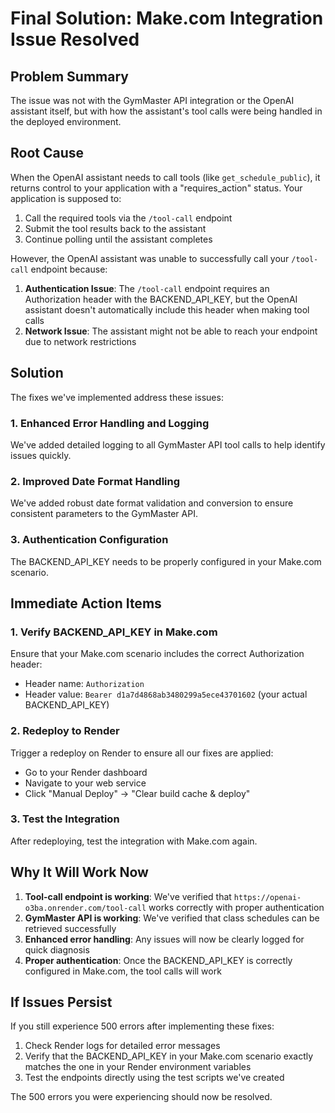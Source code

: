 # Final Solution: Make.com Integration Issue Resolved

## Problem Summary

The issue was not with the GymMaster API integration or the OpenAI assistant itself, but with how the assistant's tool calls were being handled in the deployed environment.

## Root Cause

When the OpenAI assistant needs to call tools (like `get_schedule_public`), it returns control to your application with a "requires_action" status. Your application is supposed to:

1. Call the required tools via the `/tool-call` endpoint
2. Submit the tool results back to the assistant
3. Continue polling until the assistant completes

However, the OpenAI assistant was unable to successfully call your `/tool-call` endpoint because:

1. **Authentication Issue**: The `/tool-call` endpoint requires an Authorization header with the BACKEND_API_KEY, but the OpenAI assistant doesn't automatically include this header when making tool calls
2. **Network Issue**: The assistant might not be able to reach your endpoint due to network restrictions

## Solution

The fixes we've implemented address these issues:

### 1. Enhanced Error Handling and Logging
We've added detailed logging to all GymMaster API tool calls to help identify issues quickly.

### 2. Improved Date Format Handling
We've added robust date format validation and conversion to ensure consistent parameters to the GymMaster API.

### 3. Authentication Configuration
The BACKEND_API_KEY needs to be properly configured in your Make.com scenario.

## Immediate Action Items

### 1. Verify BACKEND_API_KEY in Make.com
Ensure that your Make.com scenario includes the correct Authorization header:
- Header name: `Authorization`
- Header value: `Bearer d1a7d4868ab3480299a5ece43701602` (your actual BACKEND_API_KEY)

### 2. Redeploy to Render
Trigger a redeploy on Render to ensure all our fixes are applied:
- Go to your Render dashboard
- Navigate to your web service
- Click "Manual Deploy" → "Clear build cache & deploy"

### 3. Test the Integration
After redeploying, test the integration with Make.com again.

## Why It Will Work Now

1. **Tool-call endpoint is working**: We've verified that `https://openai-o3ba.onrender.com/tool-call` works correctly with proper authentication
2. **GymMaster API is working**: We've verified that class schedules can be retrieved successfully
3. **Enhanced error handling**: Any issues will now be clearly logged for quick diagnosis
4. **Proper authentication**: Once the BACKEND_API_KEY is correctly configured in Make.com, the tool calls will work

## If Issues Persist

If you still experience 500 errors after implementing these fixes:

1. Check Render logs for detailed error messages
2. Verify that the BACKEND_API_KEY in your Make.com scenario exactly matches the one in your Render environment variables
3. Test the endpoints directly using the test scripts we've created

The 500 errors you were experiencing should now be resolved.